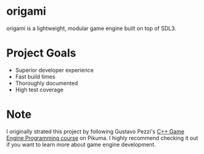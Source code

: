 # origami
origami is a lightweight, modular game engine built on top of SDL3.

# Project Goals
* Superior developer experience
* Fast build times
* Thoroughly documented
* High test coverage

# Note
I originally strated this project by following Gustavo Pezzi's [C++ Game Engine Programming course](https://pikuma.com/courses/cpp-2d-game-engine-development) on Pikuma. I highly recommend checking it out if you want to learn more about game engine development.
